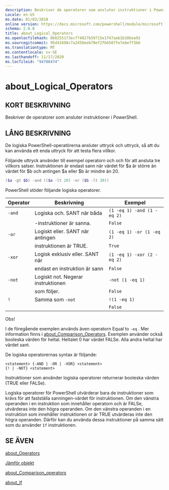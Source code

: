 ```yaml
---
description: Beskriver de operatorer som ansluter instruktioner i PowerShell.
Locale: en-US
ms.date: 01/03/2018
online version: https://docs.microsoft.com/powershell/module/microsoft.powershell.core/about/about_logical_operators?view=powershell-7.2&WT.mc_id=ps-gethelp
schema: 2.0.0
title: about_Logical_Operators
ms.openlocfilehash: 8602551f3ecf74027b59715e1f47aab1b10bea92
ms.sourcegitcommit: 95d41698c7a2450eeb70ef2fb6507fe7e6eff3b6
ms.translationtype: MT
ms.contentlocale: sv-SE
ms.lasthandoff: 11/17/2020
ms.locfileid: "94708474"
---
```

# <a name="about_logical_operators"></a>about_Logical_Operators

## <a name="short-description"></a>KORT BESKRIVNING
Beskriver de operatorer som ansluter instruktioner i PowerShell.

## <a name="long-description"></a>LÅNG BESKRIVNING

De logiska PowerShell-operatörerna ansluter uttryck och uttryck, så att du kan använda ett enda uttryck för att testa flera villkor.

Följande uttryck använder till exempel operatorn och och för att ansluta tre villkors satser. Instruktionen är endast sann när värdet för $a är större än värdet för $b och antingen $a eller $b är mindre än
20.

```powershell
($a -gt $b) -and (($a -lt 20) -or ($b -lt 20))
```

PowerShell stöder följande logiska operatorer.

|Operator|Beskrivning                        |Exempel                   |
|--------|-----------------------------------|--------------------------|
|`-and`  |Logiska och. SANT när båda        |`(1 -eq 1) -and (1 -eq 2)`|
|        |-instruktioner är sanna.               |`False`                   |
|`-or`   |Logiskt eller. SANT när antingen       |`(1 -eq 1) -or (1 -eq 2)` |
|        |instruktionen är TRUE.                 |`True`                    |
|`-xor`  |Logisk exklusiv eller. SANT när    |`(1 -eq 1) -xor (2 -eq 2)`|
|        |endast en instruktion är sann         |`False`                   |
|`-not`  |Logiskt not. Negerar instruktionen |`-not (1 -eq 1)`          |
|        |som följer.                      |`False`                   |
|`!`     |Samma som `-not`                     |`!(1 -eq 1)`              |
|        |                                   |`False`                   |

 Obs!

I de föregående exemplen används även operatorn Equal to `-eq` . Mer information finns i [about_Comparison_Operators](about_Comparison_Operators.md). Exemplen använder också booleska värden för heltal. Heltalet 0 har värdet FALSe. Alla andra heltal har värdet sant.

De logiska operatorernas syntax är följande:

```
<statement> {-AND | -OR | -XOR} <statement>
{! | -NOT} <statement>
```

Instruktioner som använder logiska operatorer returnerar booleska värden (TRUE eller FALSe).

Logiska operatorer för PowerShell utvärderar bara de instruktioner som krävs för att fastställa sanningen-värdet för instruktionen. Om den vänstra operanden i en instruktion som innehåller operatorn och är FALSe, utvärderas inte den högra operanden.
Om den vänstra operanden i en instruktion som innehåller instruktionen or är TRUE utvärderas inte den högra operanden. Därför kan du använda dessa instruktioner på samma sätt som du använder `If` instruktionen.

## <a name="see-also"></a>SE ÄVEN

[about_Operators](about_Operators.md)

[Jämför objekt](xref:Microsoft.PowerShell.Utility.Compare-Object)

[about_Comparison_operators](about_Comparison_Operators.md)

[about_If](about_If.md)


